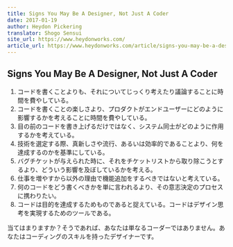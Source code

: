```yaml
---
title: Signs You May Be A Designer, Not Just A Coder
date: 2017-01-19
author: Heydon Pickering
translator: Shogo Sensui
site_url: https://www.heydonworks.com/
article_url: https://www.heydonworks.com/article/signs-you-may-be-a-designer-not-just-a-coder
---
```


## Signs You May Be A Designer, Not Just A Coder

1. コードを書くことよりも、それについてじっくり考えたり議論することに時間を費やしている。
2. コードを書くことの楽しさより、プロダクトがエンドユーザーにどのように影響するかを考えることに時間を費やしている。
3. 目の前のコードを書き上げるだけではなく、システム同士がどのように作用するかを考えている。
4. 技術を選定する際、真新しさや流行、あるいは効率的であることより、何を達成するのかを基準にしている。
5. バグチケットが与えられた時に、それをチケットリストから取り除こうとするより、どういう影響を及ぼしているかを考える。
6. 仕事を増やすから以外の理由で機能追加をするべきではないと考えている。
7. 何のコードをどう書くべきかを単に言われるより、その意志決定のプロセスに携わりたい。
8. コードは目的を達成するためものであると捉えている。コードはデザイン思考を実現するためのツールである。

当てはまりますか？そうであれば、あなたは単なるコーダーではありません。あなたはコーディングのスキルを持ったデザイナーです。
